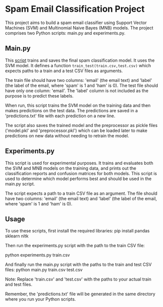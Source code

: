 # Spam Email Classification Project

This project aims to build a spam email classifier using Support Vector Machines (SVM) and Multinomial Naive Bayes (MNB) models. The project comprises two Python scripts: main.py and experiments.py. 

## Main.py
This [script](https://github.com/antoniskaraolis/Spam-Classification---Machine-Learning/blob/main/main.py) trains and saves the final spam classification model. It uses the SVM model. It defines a function `train_test(train.csv,test.csv)` which expects paths to a train and a test CSV files as arguments. 

The train file should have two columns: 'email' (the email text) and 'label' (the label of the email, where 'spam' is 1 and 'ham' is 0). The test file should have only one column: 'email'. The 'label' column is not included as the purpose is to predict these labels.

When run, this script trains the SVM model on the training data and then makes predictions on the test data. The predictions are saved in a 'predictions.txt' file with each prediction on a new line.

The script also saves the trained model and the preprocessor as pickle files ('model.pkl' and 'preprocessor.pkl') which can be loaded later to make predictions on new data without needing to retrain the model.

## Experiments.py
This script is used for experimental purposes. It trains and evaluates both the SVM and MNB models on the training data, and prints out the classification reports and confusion matrices for both models. This script is used to determine which model performs best and should be used in the main.py script.

The script expects a path to a train CSV file as an argument. The file should have two columns: 'email' (the email text) and 'label' (the label of the email, where 'spam' is 1 and 'ham' is 0).

## Usage

To use these scripts, first install the required libraries:
pip install pandas sklearn nltk


Then run the experiments.py script with the path to the train CSV file:

python experiments.py train.csv


And finally run the main.py script with the paths to the train and test CSV files:
python main.py train.csv test.csv



Note: Replace 'train.csv' and 'test.csv' with the paths to your actual train and test files.

Remember, the 'predictions.txt' file will be generated in the same directory where you run your Python scripts.


